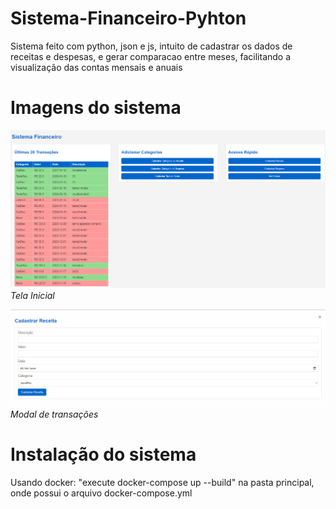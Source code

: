 # Sistema-Financeiro-Pyhton
Sistema feito com python, json e js, intuito de cadastrar os dados de receitas e despesas, e gerar comparacao entre meses, facilitando a visualização das contas mensais e anuais

# Imagens do sistema
![Imagem 1](app/screenshots/Tela_Principal.png)
*Tela Inicial*

![Imagem 2](app/screenshots/TelaAddTrans.png)
*Modal de transações*

# Instalação do sistema
Usando docker: "execute docker-compose up --build" na pasta principal, onde possui o arquivo docker-compose.yml
